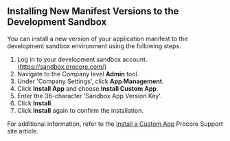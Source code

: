 ## Installing New Manifest Versions to the Development Sandbox

You can install a new version of your application manifest to the development sandbox environment using the following steps.

1. Log in to your development sandbox account. (https://sandbox.procore.com/)
2. Navigate to the Company level **Admin** tool.
3. Under 'Company Settings', click **App Management**.
4. Click **Install App** and choose **Install Custom App**.
5. Enter the 36-character 'Sandbox App Version Key'.
6. Click **Install**.
7. Click **Install** again to confirm the installation.

For additional information, refer to the [Install a Custom App](https://support.procore.com/products/online/user-guide/company-level/admin/tutorials/install-a-custom-app) Procore Support site article.
